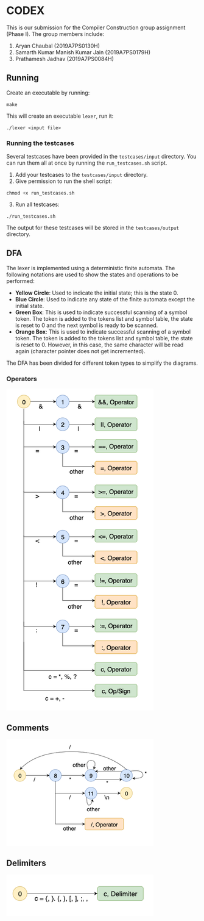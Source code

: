 # CODEX
This is our submission for the Compiler Construction group assignment (Phase I).
The group members include:
1. Aryan Chaubal (2019A7PS0130H)
2. Samarth Kumar Manish Kumar Jain (2019A7PS0179H)
3. Prathamesh Jadhav (2019A7PS0084H)

## Running
Create an executable by running:
```
make
```
This will create an executable `lexer`, run it:
```
./lexer <input file>
```
### Running the testcases
Several testcases have been provided in the `testcases/input` directory. You can run them all at once by running the `run_testcases.sh` script.
1. Add your testcases to the `testcases/input` directory.
2. Give permission to run the shell script:
```
chmod +x run_testcases.sh
```
3. Run all testcases:
```
./run_testcases.sh
```

The output for these testcases will be stored in the `testcases/output` directory.

## DFA
The lexer is implemented using a deterministic finite automata.
The following notations are used to show the states and operations to be performed:
- **Yellow Circle**: Used to indicate the initial state; this is the state 0.
- **Blue Circle**: Used to indicate any state of the finite automata except the initial state.
- **Green Box**: This is used to indicate successful scanning of a symbol token. The token is added to the tokens list and symbol table, the state is reset to 0 and the next symbol is ready to be scanned. 
- **Orange Box**: This is used to indicate successful scanning of a symbol token. The token is added to the tokens list and symbol table, the state is reset to 0. However, in this case, the same character will be read again (character pointer does not get incremented).

The DFA has been divided for different token types to simplify the diagrams.

### Operators
![](assets/operators.png)
## Comments
![](assets/comments.png)
## Delimiters
![](assets/delimiters.png)
